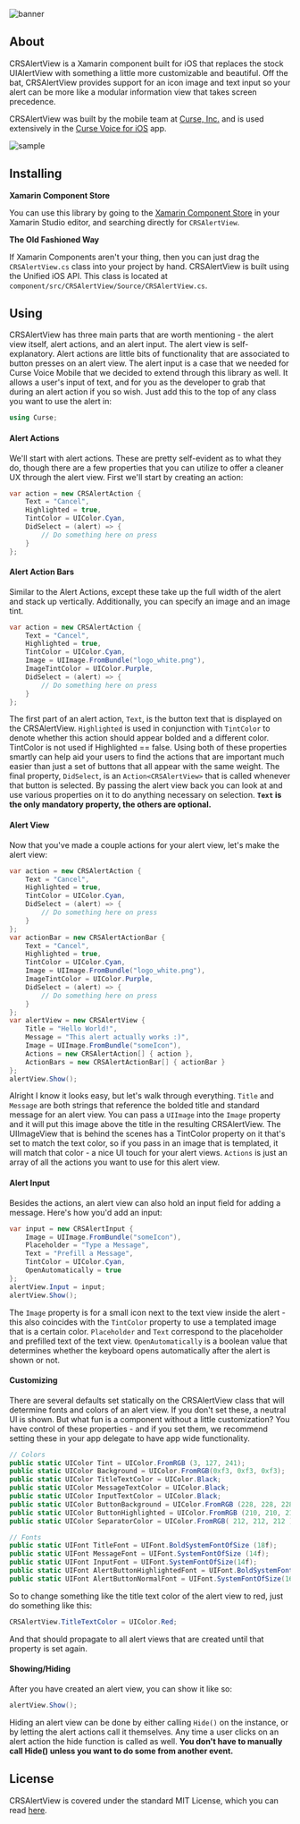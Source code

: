 ![banner](component/resources/banner.png)

## About

CRSAlertView is a Xamarin component built for iOS that replaces the stock UIAlertView with something a little more customizable and beautiful. Off the bat, CRSAlertView provides support for an icon image and text input so your alert can be more like a modular information view that takes screen precedence. 

CRSAlertView was built by the mobile team at [Curse, Inc.](https://curseinc.com) and is used extensively in the [Curse Voice for iOS](https://itunes.apple.com/us/app/curse/id935720218) app.

![sample](component/resources/sample.png)

## Installing

**Xamarin Component Store**

You can use this library by going to the [Xamarin Component Store](https://components.xamarin.com/view/crsalertview) in your Xamarin Studio editor, and searching directly for `CRSAlertView`.

**The Old Fashioned Way**

If Xamarin Components aren't your thing, then you can just drag the `CRSAlertView.cs` class into your project by hand. CRSAlertView is built using the Unified iOS API. This class is located at `component/src/CRSAlertView/Source/CRSAlertView.cs`.

## Using

CRSAlertView has three main parts that are worth mentioning - the alert view itself, alert actions, and an alert input. The alert view is self-explanatory. Alert actions are little bits of functionality that are associated to button presses on an alert view. The alert input is a case that we needed for Curse Voice Mobile that we decided to extend through this library as well. It allows a user's input of text, and for you as the developer to grab that during an alert action if you so wish. Just add this to the top of any class you want to use the alert in:

```c#
using Curse;
```

#### Alert Actions

We'll start with alert actions. These are pretty self-evident as to what they do, though there are a few properties that you can utilize to offer a cleaner UX through the alert view. First we'll start by creating an action:

```c#
var action = new CRSAlertAction {
	Text = "Cancel",
	Highlighted = true,
	TintColor = UIColor.Cyan,
	DidSelect = (alert) => {
		// Do something here on press
	}
};
```

#### Alert Action Bars

Similar to the Alert Actions, except these take up the full width of the alert and stack up vertically. Additionally, you can specify an image and an image tint.

```c#
var action = new CRSAlertAction {
	Text = "Cancel",
	Highlighted = true,
	TintColor = UIColor.Cyan,
	Image = UIImage.FromBundle("logo_white.png"),
	ImageTintColor = UIColor.Purple,
	DidSelect = (alert) => {
		// Do something here on press
	}
};
```

The first part of an alert action, `Text`, is the button text that is displayed on the CRSAlertView. `Highlighted` is used in conjunction with `TintColor` to denote whether this action should appear bolded and a different color. TintColor is not used if Highlighted == false. Using both of these properties smartly can help aid your users to find the actions that are important much easier than just a set of buttons that all appear with the same weight. The final property, `DidSelect`, is an `Action<CRSAlertView>` that is called whenever that button is selected. By passing the alert view back you can look at and use various properties on it to do anything necessary on selection. **`Text` is the only mandatory property, the others are optional.**

#### Alert View

Now that you've made a couple actions for your alert view, let's make the alert view:

```c#
var action = new CRSAlertAction {
	Text = "Cancel",
	Highlighted = true,
	TintColor = UIColor.Cyan,
	DidSelect = (alert) => {
		// Do something here on press
	}
};
var actionBar = new CRSAlertActionBar {
	Text = "Cancel",
	Highlighted = true,
	TintColor = UIColor.Cyan,
	Image = UIImage.FromBundle("logo_white.png"),
	ImageTintColor = UIColor.Purple,
	DidSelect = (alert) => {
		// Do something here on press
	}
};
var alertView = new CRSAlertView {
	Title = "Hello World!",
	Message = "This alert actually works :)",
	Image = UIImage.FromBundle("someIcon"),
	Actions = new CRSAlertAction[] { action },
	ActionBars = new CRSAlertActionBar[] { actionBar }
};
alertView.Show();
```

Alright I know it looks easy, but let's walk through everything. `Title` and `Message` are both strings that reference the bolded title and standard message for an alert view. You can pass a `UIImage` into the `Image` property and it will put this image above the title in the resulting CRSAlertView. The UIImageView that is behind the scenes has a TintColor property on it that's set to match the text color, so if you pass in an image that is templated, it will match that color - a nice UI touch for your alert views. `Actions` is just an array of all the actions you want to use for this alert view.

#### Alert Input

Besides the actions, an alert view can also hold an input field for adding a message. Here's how you'd add an input:

```c#
var input = new CRSAlertInput {
	Image = UIImage.FromBundle("someIcon"),
	Placeholder = "Type a Message",
	Text = "Prefill a Message",
	TintColor = UIColor.Cyan,
	OpenAutomatically = true
};
alertView.Input = input;
alertView.Show();
```

The `Image` property is for a small icon next to the text view inside the alert - this also coincides with the `TintColor` property to use a templated image that is a certain color. `Placeholder` and `Text` correspond to the placeholder and prefilled text of the text view. `OpenAutomatically` is a boolean value that determines whether the keyboard opens automatically after the alert is shown or not.


#### Customizing

There are several defaults set statically on the CRSAlertView class that will determine fonts and colors of an alert view. If you don't set these, a neutral UI is shown. But what fun is a component without a little customization? You have control of these properties - and if you set them, we recommend setting these in your app delegate to have app wide functionality.

```c#
// Colors
public static UIColor Tint = UIColor.FromRGB (3, 127, 241);
public static UIColor Background = UIColor.FromRGB(0xf3, 0xf3, 0xf3);
public static UIColor TitleTextColor = UIColor.Black;
public static UIColor MessageTextColor = UIColor.Black;
public static UIColor InputTextColor = UIColor.Black;
public static UIColor ButtonBackground = UIColor.FromRGB (228, 228, 228);
public static UIColor ButtonHighlighted = UIColor.FromRGB (210, 210, 210);
public static UIColor SeparatorColor = UIColor.FromRGB( 212, 212, 212 );

// Fonts
public static UIFont TitleFont = UIFont.BoldSystemFontOfSize (18f);
public static UIFont MessageFont = UIFont.SystemFontOfSize (14f);
public static UIFont InputFont = UIFont.SystemFontOfSize(14f);
public static UIFont AlertButtonHighlightedFont = UIFont.BoldSystemFontOfSize(16f);
public static UIFont AlertButtonNormalFont = UIFont.SystemFontOfSize(16f);
```

So to change something like the title text color of the alert view to red, just do something like this:

```c#
CRSAlertView.TitleTextColor = UIColor.Red;
```

And that should propagate to all alert views that are created until that property is set again.

#### Showing/Hiding

After you have created an alert view, you can show it like so:

```c#
alertView.Show();
```

Hiding an alert view can be done by either calling `Hide()` on the instance, or by letting the alert actions call it themselves. Any time a user clicks on an alert action the hide function is called as well. **You don't have to manually call Hide() unless you want to do some from another event.**

## License

CRSAlertView is covered under the standard MIT License, which you can read [here](LICENSE).